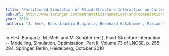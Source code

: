```yaml
---
title: "Partitioned Simulation of Fluid-Structure Interaction on Cartesian Grids"
pub-url: http://www.springer.com/mathematics/numerical+and+computational+mathematics/book/978-3-642-14205-5
year: 2010
authors: "J. Benk, Hans-Joachim Bungartz, Bernhard Gatzhammer, Miriam Mehl, Tobias Neckel"
---
```

In H.-J. Bungartz, M. Mehl and M. Schäfer (ed.), Fluid-Structure Interaction -- Modelling, Simulation, Optimisation, Part II, Volume 73 of LNCSE, p. 255–284. Springer, Berlin, Heidelberg, October 2010

